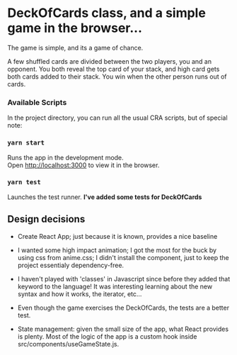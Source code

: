 # DeckOfCards class, and a simple game in the browser...

The game is simple, and its a game of chance.

A few  shuffled cards are divided between the two players, you and an opponent.  You both reveal the top card of your stack, and high card gets both cards added to their stack.  You win when the other person runs out of cards.



### Available Scripts

In the project directory, you can run all the usual CRA scripts, but of special note:

### `yarn start`

Runs the app in the development mode.\
Open [http://localhost:3000](http://localhost:3000) to view it in the browser.


### `yarn test`

Launches the test runner.  **I've added some tests for DeckOfCards**


## Design decisions

* Create React App; just because it is known, provides a nice baseline

* I wanted some high impact animation; I got the most for the buck by using css from anime.css; I didn't install the component, just to keep the project essentialy dependency-free.

* I haven't played with 'classes' in Javascript since before they added that keyword to the language! It was interesting learning about the new syntax and how it works, the iterator, etc... 

* Even though the game exercises the DeckOfCards, the tests are a better test.

* State management: given the small size of the app, what React provides is plenty. Most of the logic of the app is a custom hook inside src/components/useGameState.js.


